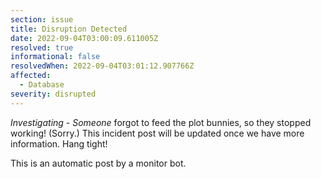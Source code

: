 ```yaml
---
section: issue
title: Disruption Detected
date: 2022-09-04T03:00:09.611005Z
resolved: true
informational: false
resolvedWhen: 2022-09-04T03:01:12.907766Z
affected:
  - Database
severity: disrupted
---
```

*Investigating* - _Someone_ forgot to feed the plot bunnies, so they stopped working! (Sorry.) This incident post will be updated once we have more information. Hang tight!

This is an automatic post by a monitor bot.
        